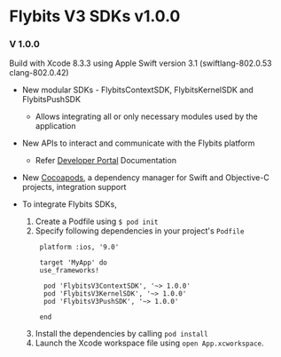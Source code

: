 # Flybits V3 SDKs v1.0.0

### V 1.0.0
Build with Xcode 8.3.3 using Apple Swift version 3.1 (swiftlang-802.0.53 clang-802.0.42)

* New modular SDKs - FlybitsContextSDK, FlybitsKernelSDK and FlybitsPushSDK 
  -	Allows integrating all or only necessary modules used by the application
* New APIs to interact and communicate with the Flybits platform 
  - Refer [Developer Portal](https://devportal.flybits.com/#/documentation/ios/getting-started/setup) Documentation
* New [Cocoapods](http://cocoapods.org), a dependency manager for Swift and Objective-C projects, integration support

* To integrate Flybits SDKs, 
  1. Create a Podfile using `$ pod init` 
  2. Specify following dependencies in your project's `Podfile`
     ```Podfile
      platform :ios, '9.0'
      
      target 'MyApp' do
      use_frameworks!
  
       pod 'FlybitsV3ContextSDK', '~> 1.0.0'  
       pod 'FlybitsV3KernelSDK', '~> 1.0.0'  
       pod 'FlybitsV3PushSDK', '~> 1.0.0'  
  
      end
      ```    
  3. Install the dependencies by calling `pod install` 
  4. Launch the Xcode workspace file using `open App.xcworkspace`.
